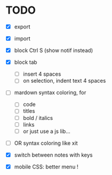 # TODO

- [x] export
- [x] import

- [x] block Ctrl S (show notif instead)

- [x] block tab
  - [ ] insert 4 spaces
  - [ ] on selection, indent text 4 spaces

- [ ] mardown syntax coloring, for
  - [ ] code
  - [ ] titles
  - [ ] bold / italics
  - [ ] links
  - [ ] or just use a js lib...
- [ ] OR syntax coloring like xit

- [x] switch between notes with keys
- [x] mobile CSS: better menu !
